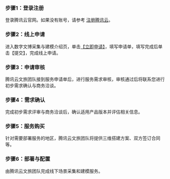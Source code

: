 ### 步骤1：登录注册
登录腾讯云官网。如果没有账号，请参考 [注册腾讯云](https://www.qcloud.com/document/product/378/8415)。

### 步骤2：线上申请
进入数字文博采集与建模介绍页，单击[【立即申请】](https://cloud.tencent.com/apply/p/70osnpyhz8f)，填写申请单，填写完成后单击【提交】，完成线上申请。

### 步骤3：申请审核
腾讯云文旅团队接到服务申请单后，进行服务需求审核，审核通过后将联系您进行初步需求确认与商务洽谈。

### 步骤4：需求确认
完成初步需求评审与商务洽谈后，确认适用产品版本并评估相关信息。

### 步骤5：服务购买
针对需要部署服务的地区，腾讯云文旅团队将提供三维搭建方案、双方签订合同等。

### 步骤6：部署与配置
由腾讯云文旅团队完成线下场景采集和建模服务。
